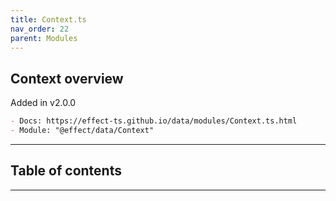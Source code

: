 ```yaml
---
title: Context.ts
nav_order: 22
parent: Modules
---
```


## Context overview

Added in v2.0.0

```md
- Docs: https://effect-ts.github.io/data/modules/Context.ts.html
- Module: "@effect/data/Context"
```

---

<h2 class="text-delta">Table of contents</h2>

---

